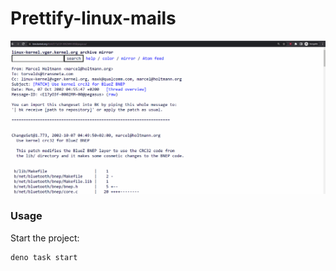 # Prettify-linux-mails

![demo](./demo.gif)

### Usage

Start the project:

```
deno task start
```
